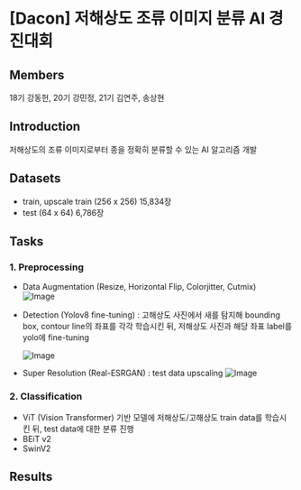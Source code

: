 # [Dacon] 저해상도 조류 이미지 분류 AI 경진대회

## Members
18기 강동헌, 20기 강민정, 21기 김연주, 송상현

## Introduction
저해상도의 조류 이미지로부터 종을 정확히 분류할 수 있는 AI 알고리즘 개발  

## Datasets
- train, upscale train (256 x 256) 15,834장
- test (64 x 64) 6,786장

## Tasks
### 1. Preprocessing
   - Data Augmentation (Resize, Horizontal Flip, Colorjitter, Cutmix)  
     ![Image](https://github.com/user-attachments/assets/d5edc9b0-8c19-448e-ab0a-4581737efd48)
     
   - Detection (Yolov8 fine-tuning) : 고해상도 사진에서 새를 탐지해 bounding box, contour line의 좌표를 각각 학습시킨 뒤, 저해상도 사진과 해당 좌표 label를 yolo에 fine-tuning
     
     ![Image](https://github.com/user-attachments/assets/9ac33206-4941-4fdc-9276-b0367c7b8b27)
     
   - Super Resolution (Real-ESRGAN) : test data upscaling
     ![Image](https://github.com/user-attachments/assets/e64fcd23-59ae-495e-bd05-cdc5573a71a3)
  
### 2. Classification
   - ViT (Vision Transformer) 기반 모델에 저해상도/고해상도 train data를 학습시킨 뒤, test data에 대한 분류 진행
   - BEiT v2
   - SwinV2

## Results


